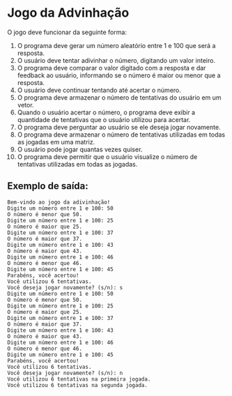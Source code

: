 # Jogo da Advinhação

O jogo deve funcionar da seguinte forma:

1. O programa deve gerar um número aleatório entre 1 e 100 que será a resposta.
2. O usuário deve tentar adivinhar o número, digitando um valor inteiro.
3. O programa deve comparar o valor digitado com a resposta e dar feedback ao usuário, informando se o número é maior ou menor que a resposta.
4. O usuário deve continuar tentando até acertar o número.
5. O programa deve armazenar o número de tentativas do usuário em um vetor.
6. Quando o usuário acertar o número, o programa deve exibir a quantidade de tentativas que o usuário utilizou para acertar.
7. O programa deve perguntar ao usuário se ele deseja jogar novamente.
8. O programa deve armazenar o número de tentativas utilizadas em todas as jogadas em uma matriz.
9. O usuário pode jogar quantas vezes quiser.
10. O programa deve permitir que o usuário visualize o número de tentativas utilizadas em todas as jogadas.

## Exemplo de saída:

```
Bem-vindo ao jogo da adivinhação!
Digite um número entre 1 e 100: 50
O número é menor que 50.
Digite um número entre 1 e 100: 25
O número é maior que 25.
Digite um número entre 1 e 100: 37
O número é maior que 37.
Digite um número entre 1 e 100: 43
O número é maior que 43.
Digite um número entre 1 e 100: 46
O número é menor que 46.
Digite um número entre 1 e 100: 45
Parabéns, você acertou!
Você utilizou 6 tentativas.
Você deseja jogar novamente? (s/n): s
Digite um número entre 1 e 100: 50
O número é menor que 50.
Digite um número entre 1 e 100: 25
O número é maior que 25.
Digite um número entre 1 e 100: 37
O número é maior que 37.
Digite um número entre 1 e 100: 43
O número é maior que 43.
Digite um número entre 1 e 100: 46
O número é menor que 46.
Digite um número entre 1 e 100: 45
Parabéns, você acertou!
Você utilizou 6 tentativas.
Você deseja jogar novamente? (s/n): n
Você utilizou 6 tentativas na primeira jogada.
Você utilizou 6 tentativas na segunda jogada.
```
